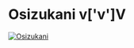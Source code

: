 # Osizukani v['v']V

[![Osizukani](http://img.youtube.com/vi/Nr8Y2ympS58/0.jpg)](http://www.youtube.com/watch?v=Nr8Y2ympS58)
